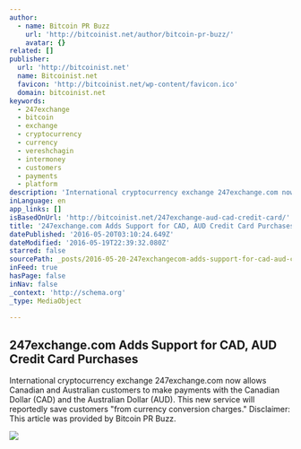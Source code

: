 ```yaml
---
author:
  - name: Bitcoin PR Buzz
    url: 'http://bitcoinist.net/author/bitcoin-pr-buzz/'
    avatar: {}
related: []
publisher:
  url: 'http://bitcoinist.net'
  name: Bitcoinist.net
  favicon: 'http://bitcoinist.net/wp-content/favicon.ico'
  domain: bitcoinist.net
keywords:
  - 247exchange
  - bitcoin
  - exchange
  - cryptocurrency
  - currency
  - vereshchagin
  - intermoney
  - customers
  - payments
  - platform
description: 'International cryptocurrency exchange 247exchange.com now allows Canadian and Australian customers to make payments with the Canadian Dollar (CAD) and the Australian Dollar (AUD). This new service will reportedly save customers "from currency conversion charges." Disclaimer: This article was provided by Bitcoin PR Buzz.'
inLanguage: en
app_links: []
isBasedOnUrl: 'http://bitcoinist.net/247exchange-aud-cad-credit-card/'
title: '247exchange.com Adds Support for CAD, AUD Credit Card Purchases'
datePublished: '2016-05-20T03:10:24.649Z'
dateModified: '2016-05-19T22:39:32.080Z'
starred: false
sourcePath: _posts/2016-05-20-247exchangecom-adds-support-for-cad-aud-credit-card-purcha.md
inFeed: true
hasPage: false
inNav: false
_context: 'http://schema.org'
_type: MediaObject

---
```

<article style=""><h1>247exchange.com Adds Support for CAD, AUD Credit Card Purchases</h1><p>International cryptocurrency exchange 247exchange.com now allows Canadian and Australian customers to make payments with the Canadian Dollar (CAD) and the Australian Dollar (AUD). This new service will reportedly save customers "from currency conversion charges." Disclaimer: This article was provided by Bitcoin PR Buzz.</p><img src="http://bitcoinist.net/wp-content/uploads/2016/05/247exchange-PR-Buzz-cover.png" /></article>